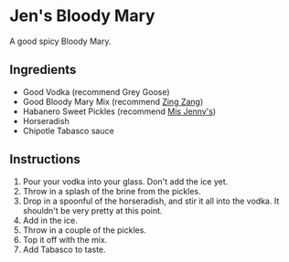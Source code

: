 # Jen's Bloody Mary

A good spicy Bloody Mary.

## Ingredients

* Good Vodka (recommend Grey Goose)
* Good Bloody Mary Mix (recommend [Zing Zang](http://www.amazon.com/Zing-Zang-Bloody-Mary-Mix/dp/B007WX3078/ref=sr_1_1?ie=UTF8&qid=1422125719&sr=8-1&keywords=zing+zang))
* Habanero Sweet Pickles (recommend [Mis Jenny's](http://www.missjennyspickles.com/pickles-habanero-bread-and-butter.php))
* Horseradish
* Chipotle Tabasco sauce

## Instructions

1. Pour your vodka into your glass. Don't add the ice yet.
1. Throw in a splash of the brine from the pickles.
1. Drop in a spoonful of the horseradish, and stir it all into the vodka. It shouldn't be very pretty at this point.
1. Add in the ice.
1. Throw in a couple of the pickles.
1. Top it off with the mix.
1. Add Tabasco to taste.
